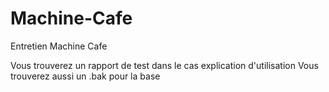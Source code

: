 # Machine-Cafe
Entretien Machine Cafe

Vous trouverez un rapport de test dans le cas explication d'utilisation 
Vous trouverez aussi un .bak pour la base
